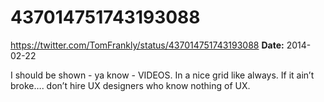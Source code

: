# 437014751743193088
https://twitter.com/TomFrankly/status/437014751743193088
**Date:** 2014-02-22

I should be shown - ya know - VIDEOS. In a nice grid like always. If it ain’t broke…. don’t hire UX designers who know nothing of UX.
